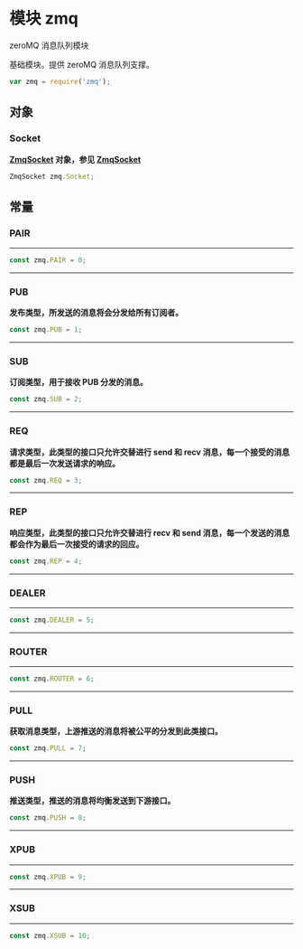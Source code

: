 # 模块 zmq
zeroMQ 消息队列模块

基础模块。提供 zeroMQ 消息队列支撑。

```JavaScript
var zmq = require('zmq');
```

## 对象
        
### Socket
**[ZmqSocket](../../object/ifs/ZmqSocket.md) 对象，参见 [ZmqSocket](../../object/ifs/ZmqSocket.md)**

```JavaScript
ZmqSocket zmq.Socket;
```

## 常量
        
### PAIR
****

```JavaScript
const zmq.PAIR = 0;
```

--------------------------
### PUB
**发布类型，所发送的消息将会分发给所有订阅者。**

```JavaScript
const zmq.PUB = 1;
```

--------------------------
### SUB
**订阅类型，用于接收 PUB 分发的消息。**

```JavaScript
const zmq.SUB = 2;
```

--------------------------
### REQ
**请求类型，此类型的接口只允许交替进行 send 和 recv 消息，每一个接受的消息都是最后一次发送请求的响应。**

```JavaScript
const zmq.REQ = 3;
```

--------------------------
### REP
**响应类型，此类型的接口只允许交替进行 recv 和 send 消息，每一个发送的消息都会作为最后一次接受的请求的回应。**

```JavaScript
const zmq.REP = 4;
```

--------------------------
### DEALER
****

```JavaScript
const zmq.DEALER = 5;
```

--------------------------
### ROUTER
****

```JavaScript
const zmq.ROUTER = 6;
```

--------------------------
### PULL
**获取消息类型，上游推送的消息将被公平的分发到此类接口。**

```JavaScript
const zmq.PULL = 7;
```

--------------------------
### PUSH
**推送类型，推送的消息将均衡发送到下游接口。**

```JavaScript
const zmq.PUSH = 8;
```

--------------------------
### XPUB
****

```JavaScript
const zmq.XPUB = 9;
```

--------------------------
### XSUB
****

```JavaScript
const zmq.XSUB = 10;
```

